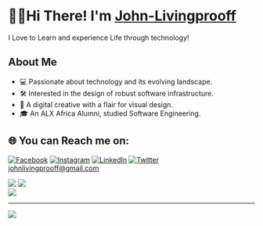 # 👋🏾Hi There! I'm [John-Livingprooff](https://github.com/johnlivingprooff)

I Love to Learn and experience Life through technology!

## About Me

- 💻 Passionate about technology and its evolving landscape.
- 🛠️ Interested in the design of robust software infrastructure.
- 🎨 A digital creative with a flair for visual design.
- 🎓 An ALX Africa Alumni, studied Software Engineering.


## 🌐 You can Reach me on:

[![Facebook](https://img.shields.io/badge/Facebook-%231877F2.svg?logo=Facebook&logoColor=white)](https://facebook.com/johnlivingprooff) [![Instagram](https://img.shields.io/badge/Instagram-%23E4405F.svg?logo=Instagram&logoColor=white)](https://instagram.com/johnlivingprooff) [![LinkedIn](https://img.shields.io/badge/LinkedIn-%230077B5.svg?logo=linkedin&logoColor=white)](https://linkedin.com/in/johnlivingprooff) [![Twitter](https://img.shields.io/badge/Twitter-%231DA1F2.svg?logo=Twitter&logoColor=white)](https://twitter.com/ola0luwajj) <br/>
johnlivingprooff@gmail.com


![](https://github-readme-streak-stats.herokuapp.com/?user=johnlivingprooff&theme=dark&hide_border=true)
![](https://github-readme-stats.vercel.app/api/top-langs/?username=johnlivingprooff&theme=dark&hide_border=true&include_all_commits=true&count_private=true&layout=compact)<br/>
![](https://github-readme-stats.vercel.app/api?username=johnlivingprooff&theme=dark&hide_border=true&include_all_commits=true&count_private=true)

---
[![](https://visitcount.itsvg.in/api?id=johnlivingprooff&label=Profile%20Views&color=2&icon=5&pretty=true)](https://visitcount.itsvg.in)

